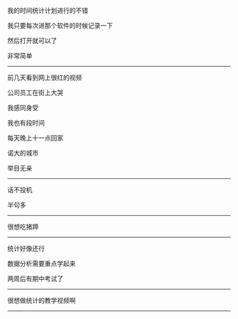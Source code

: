 我的时间统计计划进行的不错

我只要每次进那个软件的时候记录一下

然后打开就可以了

非常简单

------

前几天看到网上很红的视频

公司员工在街上大哭

我感同身受

我也有段时间

每天晚上十一点回家

诺大的城市

举目无亲

------

话不投机 

半句多

------

很想吃猪蹄

------

统计好像还行

数据分析需要重点学起来

两周后有期中考试了

------

很想做统计的教学视频啊

------
